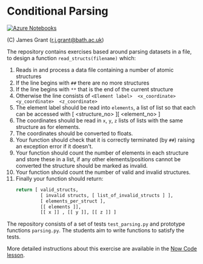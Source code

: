 # Conditional Parsing 

[![Azure Notebooks](https://notebooks.azure.com/launch.png)](https://notebooks.azure.com/import/gh/arc-bath/parsing)

(C) James Grant (r.j.grant@bath.ac.uk)

The repository contains exercises based around parsing datasets in a file, to design a function `read_structs(filename)` which:

1. Reads in and process a data file containing a number of atomic structures
2. If the line begins with `##` there are no more structures
3. If the line begins with `**` that is the end of the current structure
4. Otherwise the line consists of `<Element label>  <x_coordinate>  <y_coordinate>  <z_coordinate>`
5. The element label should be read into `elements`, a list of list so that each can be accessed with [ <structure_no> ][ <element_no> ] 
6. The coordinates should be read in `x`, `y`, `z` lists of lists with the same structure as for elements.
7. The coordinates should be converted to floats.
8. Your function should check that it is correctly terminated (by `##`) raising an exception error if it doesn't.
9. Your function should count the number of elements in each structure and store these in a list, if any other elements/positions cannot be converted the structure should be marked as invalid.
10. Your function should count the number of valid and invalid structures.
11. Finally your function should return:
    ```python
    return [ valid_structs,
             [ invalid structs, [ list_of_invalid_structs ] ],
             [ elements_per_struct ],
             [[ elements ]],
             [[ x ]] , [[ y ]], [[ z ]] ]
    ```

The repository consists of a set of tests `test_parsing.py` and prototype functions `parsing.py`.  The students aim to write functions to satisfy the tests.

More detailed instructions about this exercise are available in the [Now Code lesson](https://arc-bath.github.io/now-code/02-parsing.html).
